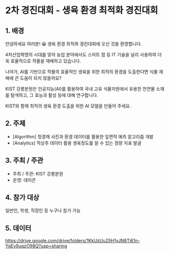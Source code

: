 # 2차 경진대회 - 생육 환경 최적화 경진대회
## 1. 배경
안녕하세요 여러분! 😀 생육 환경 최적화 경진대회에 오신 것을 환영합니다.



4차산업혁명의 시대를 맞아 농업 분야에서도 스마트 팜 등 IT 기술을 널리 사용하여 더욱 효율적으로 작물을 재배하고 있습니다.

나아가, AI를 기반으로 작물의 효율적인 생육을 위한 최적의 환경을 도출한다면 식물 재배에 큰 도움이 되지 않을까요?



KIST 강릉분원은 인공지능(AI)를 활용하여 국내 고유 식물자원에서 유용한 천연물 소재를 탐색하고, 그 효능과 활성 등에 대해 연구합니다.

KIST와 함께 최적의 생육 환경 도출을 위한 AI 모델을 만들어 주세요.


## 2. 주제
- [Algorithm] 청경채 사진과 환경 데이터를 활용한 잎면적 예측 알고리즘 개발
- [Analytics] 적상추 데이터 활용 생육정도를 알 수 있는 정량 지표 발굴


## 3. 주최 / 주관
- 주최 / 주관: KIST 강릉분원
- 운영: 데이콘


## 4. 참가 대상
일반인, 학생, 직장인 등 누구나 참가 가능

## 5. 데이터
https://drive.google.com/drive/folders/1KkUzUu25H1yJN8Ti61n-YgEy9uqzO98Q?usp=sharing
